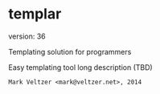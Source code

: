 templar
=======

version: 36

Templating solution for programmers

Easy templating tool long description (TBD)

	Mark Veltzer <mark@veltzer.net>, 2014
